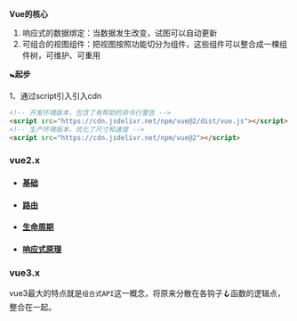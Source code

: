 **Vue的核心**

1. 响应式的数据绑定：当数据发生改变，试图可以自动更新
2. 可组合的视图组件：把视图按照功能切分为组件，这些组件可以整合成一棵组件树，可维护、可重用

**🚼起步**

1、通过script引入引入cdn

```html
<!-- 开发环境版本，包含了有帮助的命令行警告 -->
<script src="https://cdn.jsdelivr.net/npm/vue@2/dist/vue.js"></script>
<!-- 生产环境版本，优化了尺寸和速度 -->
<script src="https://cdn.jsdelivr.net/npm/vue@2"></script>
```



### vue2.x

- #### [基础](https://github.com/FFFangYu/Daily-Note/blob/master/vue/vue2.x/基础.md)
- #### [路由](https://github.com/FFFangYu/Daily-Note/blob/master/vue/vue2.x/路由.md)
- #### [生命周期](https://github.com/FFFangYu/Daily-Note/blob/master/vue/vue2.x/生命周期.md)
- #### [响应式原理](https://github.com/FFFangYu/Daily-Note/blob/master/vue/vue2.x/响应式原理.md)



### vue3.x

​		vue3最大的特点就是`组合式API`这一概念，将原来分散在各钩子🪝函数的逻辑点，整合在一起。
